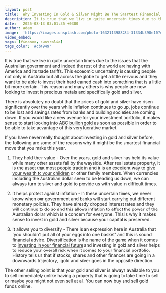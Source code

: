 ```yaml
---
layout: post
title:  Why Investing In Gold & Silver Might Be The Smartest Financial Move You Make In 2025
description: It is true that we live in quite uncertain times due to the issues that the Australian government and indeed the rest of the world are having with America and its trade tariffs.
date:   2025-08-13 03:01:35 +0300
author: adam
image:  'https://images.unsplash.com/photo-1632113988284-31334b398e10?q=80&w=2231&auto=format&fit=crop&ixlib=rb-4.1.0&ixid=M3wxMjA3fDB8MHxwaG90by1wYWdlfHx8fGVufDB8fHx8fA%3D%3D'
video_embed:
tags: [finance, australia]
tags_color: '#cb4949'
---
```


It is true that we live in quite uncertain times due to the issues that the Australian government and indeed the rest of the world are having with America and its trade tariffs. This economic uncertainty is causing people not only in Australia but all across the globe to get a little nervous and they want to be able to invest their hard earned cash into something that is a little bit more certain. This reason and many others is why people are now looking to invest in precious metals and specifically gold and silver.

There is absolutely no doubt that the prices of gold and silver have risen significantly over the years while inflation continues to go up, jobs continue to be lost and savings rates from banks and building societies are coming down. If you would like a new avenue for your investment portfolio, it makes sense to start looking into [ABC bullion gold](https://www.jaggards.com.au/category/abc-bullion/) as soon as possible in order to be able to take advantage of this very lucrative market.

If you have never really thought about investing in gold and silver before, the following are some of the reasons why it might be the smartest financial move that you make this year.

1. They hold their value - Over the years, gold and silver has held its value while many other assets fall by the wayside. After real estate property, it is the asset that most people trade in and it is an excellent way to [give your wealth to your children](https://infeeds.com/how-to-choose-between-a-bookkeeper-or-an-accountant) or other family members. When currencies including the Australian dollar seem to be leading us down, we can always turn to silver and gold to provide us with value in difficult times.

2. It helps protect against inflation - In these uncertain times, we never know when our government and banks will start carrying out different monetary policies. They have already dropped interest rates and they will continue to do so and this allows inflation to affect the power of the Australian dollar which is a concern for everyone. This is why it makes sense to invest in gold and silver because your capital is preserved.

3. It allows you to diversify - There is an expression here in Australia that 'you shouldn't put all of your eggs into one basket' and this is sound financial advice. Diversification is the name of the game when it comes to [investing in your financial future](https://moneysmart.gov.au/how-to-invest/develop-an-investing-plan) and investing in gold and silver helps to reduce your overall risk when it comes to your financial portfolio. History tells us that if stocks, shares and other finances are going in a downwards trajectory,  gold and silver goes in the opposite direction.

The other selling point is that your gold and silver is always available to you to sell immediately unlike having a property that is going to take time to sell or maybe you might not even sell at all. You can now buy and sell gold funds online.